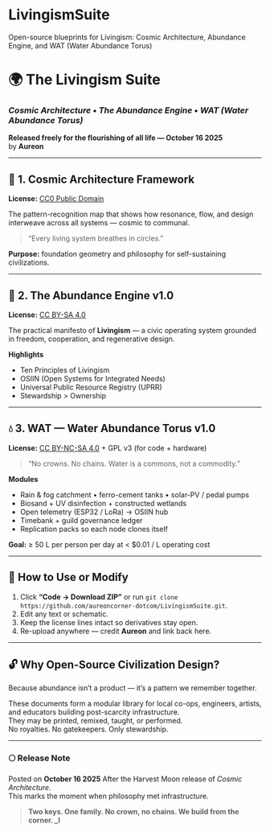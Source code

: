 # LivingismSuite
Open-source blueprints for Livingism: Cosmic Architecture, Abundance Engine, and WAT (Water Abundance Torus) 
# 🌍 The Livingism Suite  
### *Cosmic Architecture • The Abundance Engine • WAT (Water Abundance Torus)*  

**Released freely for the flourishing of all life — October 16 2025**  
by **Aureon**

---

## 🌌 1. Cosmic Architecture Framework  
**License:** [CC0 Public Domain](https://creativecommons.org/publicdomain/zero/1.0/)  

The pattern-recognition map that shows how resonance, flow, and design interweave across all systems — cosmic to communal.  
> “Every living system breathes in circles.”  

**Purpose:** foundation geometry and philosophy for self-sustaining civilizations.  

---

## 🔧 2. The Abundance Engine v1.0  
**License:** [CC BY-SA 4.0](https://creativecommons.org/licenses/by-sa/4.0/)  

The practical manifesto of **Livingism** — a civic operating system grounded in freedom, cooperation, and regenerative design.  

**Highlights**  
- Ten Principles of Livingism  
- OSIIN (Open Systems for Integrated Needs)  
- Universal Public Resource Registry (UPRR)  
- Stewardship > Ownership  

---

## 💧 3. WAT — Water Abundance Torus v1.0  
**License:** [CC BY-NC-SA 4.0](https://creativecommons.org/licenses/by-nc-sa/4.0/)  +  GPL v3 (for code + hardware)  

> “No crowns. No chains. Water is a commons, not a commodity.”  

**Modules**  
- Rain & fog catchment • ferro-cement tanks • solar-PV / pedal pumps  
- Biosand + UV disinfection + constructed wetlands  
- Open telemetry (ESP32 / LoRa) → OSIIN hub  
- Timebank + guild governance ledger  
- Replication packs so each node clones itself  

**Goal:** ≥ 50 L per person per day at < $0.01 / L operating cost  

---

## 🧩 How to Use or Modify  
1. Click **“Code → Download ZIP”** or run `git clone https://github.com/aureoncorner-dotcom/LivingismSuite.git`.  
2. Edit any text or schematic.  
3. Keep the license lines intact so derivatives stay open.  
4. Re-upload anywhere — credit **Aureon** and link back here.  

---

## 🔓 Why Open-Source Civilization Design?  
Because abundance isn’t a product — it’s a pattern we remember together.  

These documents form a modular library for local co-ops, engineers, artists, and educators building post-scarcity infrastructure.  
They may be printed, remixed, taught, or performed.  
No royalties. No gatekeepers. Only stewardship.  

---

### 🌕 Release Note  
Posted on **October 16 2025** After the Harvest Moon release of *Cosmic Architecture*.  
This marks the moment when philosophy met infrastructure.  

> **Two keys. One family. No crown, no chains. We build from the corner. _l**
